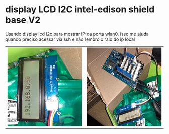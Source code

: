 # display LCD I2C intel-edison shield base V2
Usando display lcd i2c para mostrar IP da porta wlan0, isso me ajuda quando preciso acessar via ssh e não lembro o raio do ip local

 <table>
  <tr>
    <th>
        <img src="2.jpeg" alt="Girl in a jacket" width="350" height="250"> 
    </th>
    <th>
        <img src="1.jpeg" alt="Girl in a jacket" width="350" height="250"> 
    </th>
  </tr>
  
</table> 

 
 
